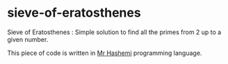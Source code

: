 # sieve-of-eratosthenes
Sieve of Eratosthenes : Simple solution to find all the primes from 2 up to a given number.

This piece of code is written in [Mr Hashemi](https://github.com/mr-hashemi/mr-hashemi) programming language.
